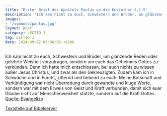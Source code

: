 ```yaml
---
title: "Erster Brief des Apostels Paulus an die Korinther 2,1-5"
description: "Ich kam nicht zu euch, Schwestern und Brüder, um glänzende Reden oder gelehrte Weisheit vorzutragen, sondern um euch das Geheimnis Gottes zu verkünden. Denn ich hatte mich entschlossen, bei euch nichts zu wissen außer Jesus Christus, und zwar als den Gekreuzigten. Zudem kam ich i...."
images:
- "/symbols/paulus.jpg"
layout: post
category: LECTIO 1
tag: LECTIO 1
date: 2024-09-02 06:30:05 +0100
---
```

Ich kam nicht zu euch, Schwestern und Brüder, um glänzende Reden oder gelehrte Weisheit vorzutragen, sondern um euch das Geheimnis Gottes zu verkünden.
Denn ich hatte mich entschlossen, bei euch nichts zu wissen außer Jesus Christus, und zwar als den Gekreuzigten.
Zudem kam ich in Schwäche und in Furcht, zitternd und bebend zu euch.<!--more-->
Meine Botschaft und Verkündigung war nicht Überredung durch gewandte und kluge Worte, sondern war mit dem Erweis von Geist und Kraft verbunden,
damit sich euer Glaube nicht auf Menschenweisheit stützte, sondern auf die Kraft Gottes.<br>
[Quelle: Evangelizo](https://evangeliumtagfuertag.org/DE/gospel)

[Textstelle auf Bibelserver](https://www.bibleserver.com/EU/1.Korinther2,1-5)
